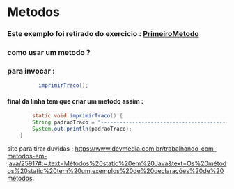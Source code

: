 # Metodos
### Este exemplo foi retirado do exercicio : [PrimeiroMetodo](/)
### como usar um metodo ?
### para invocar :
~~~java
          imprimirTraco();
~~~
#### final da linha tem que criar um metodo assim :
~~~java
        static void imprimirTraco() {
        String padraoTraco = "------------------------------------------------";
        System.out.println(padraoTraco);
    }
~~~

site para tirar duvidas : https://www.devmedia.com.br/trabalhando-com-metodos-em-java/25917#:~:text=Métodos%20static%20em%20Java&text=Os%20métodos%20static%20tem%20um,exemplos%20de%20declarações%20de%20métodos.
